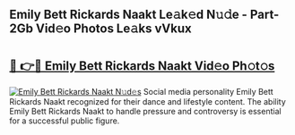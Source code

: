 ## Emily Bett Rickards Naakt Le𝚊k𝚎d N𝚞𝚍e - Part-2Gb Vid𝚎o Photos Le𝚊ks vVkux

# <h2><a href="http://fbatvu.evod.top/?m=Emily+Bett+Rickards+Naakt">🔗 👉🔴 Emily Bett Rickards Naakt Vid𝚎o Ph𝚘t𝚘s</a></h2>

[![Emily Bett Rickards Naakt N𝚞d𝚎s](https://i.imgur.com/8V9OHl7.gif)](http://fbatvu.evod.top/?m=Emily+Bett+Rickards+Naakt)
Social media personality Emily Bett Rickards Naakt recognized for their dance and lifestyle content. The ability Emily Bett Rickards Naakt to handle pressure and controversy is essential for a successful public figure. 
